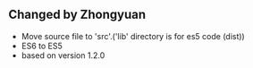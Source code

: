## Changed by Zhongyuan

- Move source file to 'src'.('lib' directory is for es5 code (dist))
- ES6 to ES5
- based on version 1.2.0

